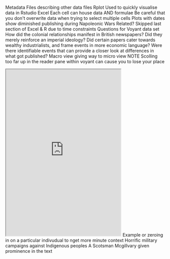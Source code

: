 Metadata
  Files describing other data files
Rplot
  Used to quickly visualise data in Rstudio
Excel
  Each cell can house data AND formulae
  Be careful that you don't overwrite data when trying to select multiple cells
Plots with dates show diminished publishing during Napoleonic Wars
  Related?
Skipped last section of Excel & R due to time constraints
Questions for Voyant data set
  How did the colonial relationships manifest in British newspapers?
  Did they merely reinforce an imperial ideology?
  Did certain papers cater towards wealthy industrialists, and frame events in more economic language?
  Were there identifiable events that can provide a closer look at differences in what got published?
    Macro view giving way to micro view
  NOTE Scolling too far up in the reader pane within voyant can cause you to lose your place
  <iframe style='width: 362px; height: 523px;' src='https://voyant-tools.org/tool/Trends/?query=%22general%20wayne%22&chartType=bar&corpus=45b6a8dc30279ab024c83877695069ba'></iframe>
    Example or zeroing in on a particular indivudual to nget more minute context
    Horrific military campaigns against Indigenous peoples
    A Scotsman Mcgillvary given prominence in the text
    
